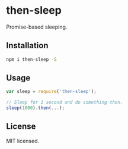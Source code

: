 # then-sleep

Promise-based sleeping.

## Installation

```sh
npm i then-sleep -S
```

## Usage

```js
var sleep = require('then-sleep');

// Sleep for 1 second and do something then.
sleep(1000).then(...);
```

## License

MIT licensed.
